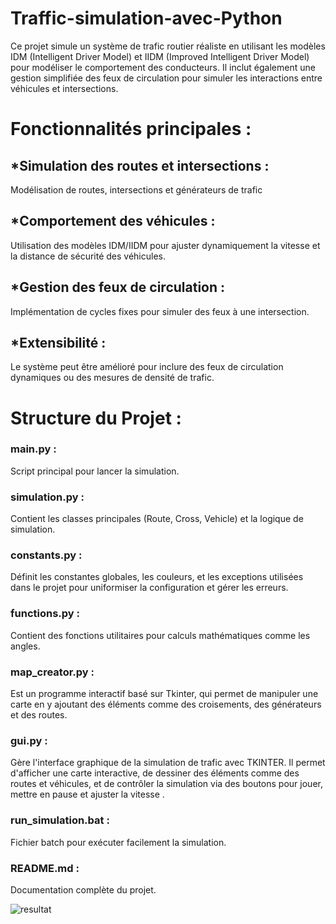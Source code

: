 # Traffic-simulation-avec-Python
Ce projet simule un système de trafic routier réaliste en utilisant les modèles IDM (Intelligent Driver Model) et IIDM (Improved Intelligent Driver Model) pour modéliser le comportement des conducteurs.  Il inclut également une gestion simplifiée des feux de circulation pour simuler les interactions entre véhicules et intersections.

# Fonctionnalités principales :
## *Simulation des routes et intersections : 
Modélisation de routes, intersections et générateurs de trafic
## *Comportement des véhicules : 
Utilisation des modèles IDM/IIDM pour ajuster dynamiquement la vitesse et la distance de sécurité des véhicules.
## *Gestion des feux de circulation :
Implémentation de cycles fixes pour simuler des feux à une intersection.
## *Extensibilité : 
Le système peut être amélioré pour inclure des feux de circulation dynamiques ou des mesures de densité de trafic.

# Structure du Projet :
### main.py :
Script principal pour lancer la simulation.
### simulation.py :
Contient les classes principales (Route, Cross, Vehicle) et la logique de simulation.
### constants.py :
Définit les constantes globales, les couleurs, et les exceptions utilisées dans le projet pour uniformiser la configuration et gérer les erreurs.
### functions.py : 
Contient des fonctions utilitaires pour calculs mathématiques comme les angles.
### map_creator.py : 
Est un programme interactif basé sur Tkinter, qui permet de manipuler une carte en y ajoutant des éléments comme des croisements, des générateurs et des routes.
### gui.py : 
Gère l'interface graphique de la simulation de trafic avec TKINTER. Il permet d'afficher une carte interactive, de dessiner des éléments comme des routes et véhicules, et de contrôler la simulation via des boutons pour jouer, mettre en pause et ajuster la vitesse .
### run_simulation.bat :
Fichier batch pour exécuter facilement la simulation.
### README.md :
Documentation complète du projet.


![resultat](https://github.com/user-attachments/assets/b8a9980c-bc40-46fd-b3ff-215ea8e51458)



